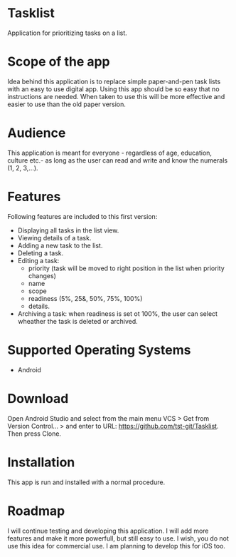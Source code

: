 # Tasklist
Application for prioritizing tasks on a list.

# Scope of the app
Idea behind this application is to replace simple paper-and-pen task lists with an easy to use digital app.
Using this app should be so easy that no instructions are needed. When taken to use this will be 
more effective and easier to use than the old paper version.

# Audience
This application is meant for everyone - regardless of age, education, culture etc.- as long as the user 
can read and write and know the numerals (1, 2, 3,...).

# Features
Following features are included to this first version:
  - Displaying all tasks in the list view. 
  - Viewing details of a task.
  - Adding a new task to the list.
  - Deleting a task.
  - Editing a task:
     * priority (task will be moved to right position in the list when priority changes)
     * name
     * scope
     * readiness (5%, 25&, 50%, 75%, 100%)
     * details.
   - Archiving a task: when readiness is set ot 100%, the user can select wheather the task is deleted or archived.  

# Supported Operating Systems
- Android

# Download
Open Android Studio and select from the main menu VCS > Get from Version Control... > and enter to 
URL: https://github.com/tst-git/Tasklist. Then press Clone.

# Installation
This app is run and installed with a normal procedure.

# Roadmap
I will continue testing and developing this application. I will add more features and make it more powerfull, 
but still easy to use. I wish, you do not use this idea for commercial use. I am planning to develop this for iOS too.
